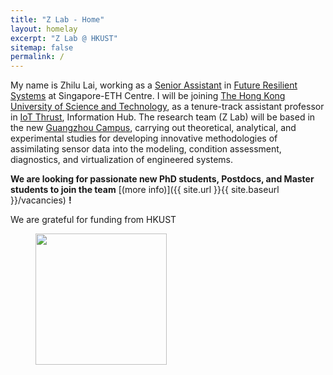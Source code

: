 ```yaml
---
title: "Z Lab - Home"
layout: homelay
excerpt: "Z Lab @ HKUST"
sitemap: false
permalink: /
---
```


My name is Zhilu Lai, working as a [Senior Assistant](https://frs.ethz.ch/people/researchers/lai-zhilu.html) in [Future Resilient Systems](https://frs.ethz.ch/) at Singapore-ETH Centre. I will be joining [The Hong Kong University of Science and Technology](https://hkust.edu.hk/home), as a tenure-track assistant professor in [IoT Thrust](https://infh.hkust-gz.edu.cn/en/academics/iot), Information Hub. The research team (Z Lab) will be based in the new [Guangzhou Campus](https://hkust-gz.edu.cn/), carrying out theoretical, analytical, and experimental studies for developing innovative methodologies of assimilating sensor data into the modeling, condition assessment, diagnostics, and virtualization of engineered systems. 

 **We are  looking for passionate new PhD students, Postdocs, and Master students to join the team** [(more info)]({{ site.url }}{{ site.baseurl }}/vacancies) **!**


We are grateful for funding from HKUST

<figure class="fourth">
  <img src="{{ site.url }}{{ site.baseurl }}/images/HKUST-original_0.svg" style="width: 210px">
</figure>
